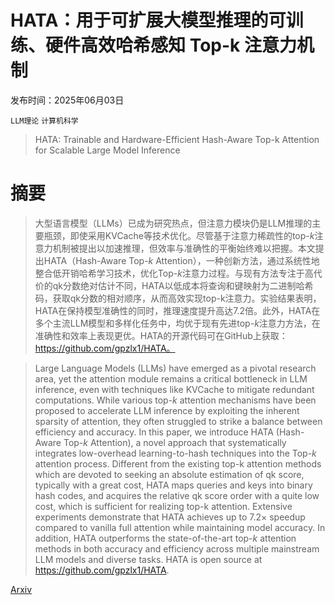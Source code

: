 # HATA：用于可扩展大模型推理的可训练、硬件高效哈希感知 Top-k 注意力机制

发布时间：2025年06月03日

`LLM理论` `计算机科学`

> HATA: Trainable and Hardware-Efficient Hash-Aware Top-k Attention for Scalable Large Model Inference

# 摘要

> 大型语言模型（LLMs）已成为研究热点，但注意力模块仍是LLM推理的主要瓶颈，即使采用KVCache等技术优化。尽管基于注意力稀疏性的top-$k$注意力机制被提出以加速推理，但效率与准确性的平衡始终难以把握。本文提出HATA（Hash-Aware Top-$k$ Attention），一种创新方法，通过系统性地整合低开销哈希学习技术，优化Top-$k$注意力过程。与现有方法专注于高代价的qk分数绝对估计不同，HATA以低成本将查询和键映射为二进制哈希码，获取qk分数的相对顺序，从而高效实现top-k注意力。实验结果表明，HATA在保持模型准确性的同时，推理速度提升高达7.2倍。此外，HATA在多个主流LLM模型和多样化任务中，均优于现有先进top-$k$注意力方法，在准确性和效率上表现更优。HATA的开源代码可在GitHub上获取：https://github.com/gpzlx1/HATA。

> Large Language Models (LLMs) have emerged as a pivotal research area, yet the attention module remains a critical bottleneck in LLM inference, even with techniques like KVCache to mitigate redundant computations. While various top-$k$ attention mechanisms have been proposed to accelerate LLM inference by exploiting the inherent sparsity of attention, they often struggled to strike a balance between efficiency and accuracy. In this paper, we introduce HATA (Hash-Aware Top-$k$ Attention), a novel approach that systematically integrates low-overhead learning-to-hash techniques into the Top-$k$ attention process. Different from the existing top-k attention methods which are devoted to seeking an absolute estimation of qk score, typically with a great cost, HATA maps queries and keys into binary hash codes, and acquires the relative qk score order with a quite low cost, which is sufficient for realizing top-k attention. Extensive experiments demonstrate that HATA achieves up to 7.2$\times$ speedup compared to vanilla full attention while maintaining model accuracy. In addition, HATA outperforms the state-of-the-art top-$k$ attention methods in both accuracy and efficiency across multiple mainstream LLM models and diverse tasks. HATA is open source at https://github.com/gpzlx1/HATA.

[Arxiv](https://arxiv.org/abs/2506.02572)